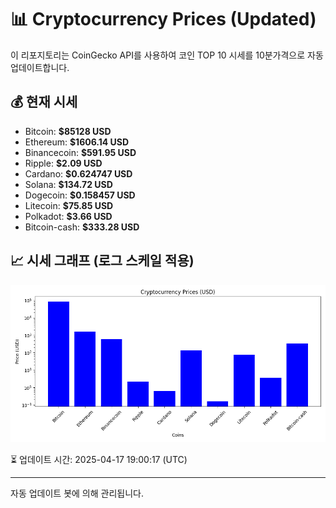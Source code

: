 
# 📊 Cryptocurrency Prices (Updated)

이 리포지토리는 CoinGecko API를 사용하여 코인 TOP 10 시세를 10분가격으로 자동 업데이트합니다.

## 💰 현재 시세
- Bitcoin: **$85128 USD**
- Ethereum: **$1606.14 USD**
- Binancecoin: **$591.95 USD**
- Ripple: **$2.09 USD**
- Cardano: **$0.624747 USD**
- Solana: **$134.72 USD**
- Dogecoin: **$0.158457 USD**
- Litecoin: **$75.85 USD**
- Polkadot: **$3.66 USD**
- Bitcoin-cash: **$333.28 USD**

## 📈 시세 그래프 (로그 스케일 적용)
![Crypto Prices](crypto_prices.png)

⏳ 업데이트 시간: 2025-04-17 19:00:17 (UTC)

---
자동 업데이트 봇에 의해 관리됩니다.
